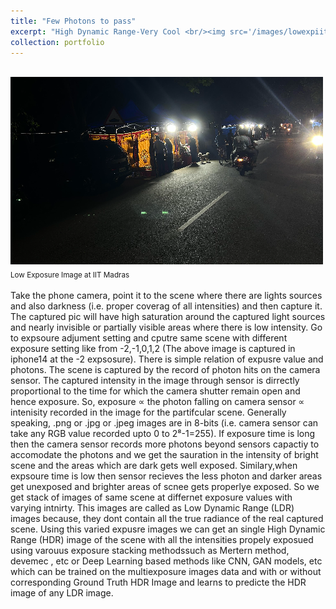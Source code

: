 ```yaml
---
title: "Few Photons to pass"
excerpt: "High Dynamic Range-Very Cool <br/><img src='/images/lowexpiitm-500x300.jpg'>"
collection: portfolio
---
```

<br/><img src='/images/lowexpiitm-500x300.jpg'><br/> 
<sub>Low Exposure Image at IIT Madras<sub/>

Take the phone camera, point it to the scene where there are lights sources and also darkness (i.e. proper coverag of all intensities) and then capture it. The captured pic will have high saturation around the captured light sources and nearly invisible or partially visible areas where there is low intensity. Go to expsoure adjument setting and cputre same scene with different exposure setting like from -2,-1,0,1,2 (The above image is captured in iphone14  at  the -2 expsosure). There is simple relation of expusre value and photons. The scene is captured by the record of photon hits on the camera sensor. The captured intensity in the image through sensor is dirrectly proportional to the time for which the camera shutter remain open and hence exposure. So, exposure ∝ the photon falling on camera sensor ∝ intenisity recorded in the image for the partifcular scene. Generally speaking, .png or .jpg or .jpeg images are in 8-bits (i.e. camera sensor can take any RGB value recorded upto 0 to 2⁸-1=255). If exposure time is long then the camera sensor records more photons beyond sensors capactiy to accomodate the photons and we get the sauration in the intensity of bright scene and the areas which are dark gets well exposed. Similary,when expsoure time is low then sensor recieves the less photon and darker areas get unexposed and brighter areas of scnee gets properlye exposed. So we get stack of images of same scene at differnet exposure values with varying intnirty. This images are called as Low Dynamic Range (LDR) images because, they dont contain all the true radiance of the real captured scene. Using this varied expusre images we can get an single High Dynamic Range (HDR) image of the scene with all the intensities propely exposued using varouus exposure stacking methodssuch as Mertern method, devemec , etc or Deep Learning based methods like CNN, GAN models, etc which can be trained on the multiexposure images data and with or without corresponding Ground Truth HDR Image and learns to predicte the HDR image of any LDR image. 
